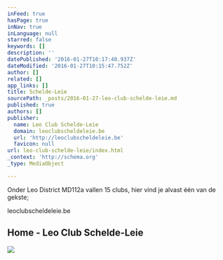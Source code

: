 ```yaml
---
inFeed: true
hasPage: true
inNav: true
inLanguage: null
starred: false
keywords: []
description: ''
datePublished: '2016-01-27T10:17:40.937Z'
dateModified: '2016-01-27T10:15:47.752Z'
author: []
related: []
app_links: []
title: Schelde-Leie
sourcePath: _posts/2016-01-27-leo-club-schelde-leie.md
published: true
authors: []
publisher:
  name: Leo Club Schelde-Leie
  domain: leoclubscheldeleie.be
  url: 'http://leoclubscheldeleie.be'
  favicon: null
url: leo-club-schelde-leie/index.html
_context: 'http://schema.org'
_type: MediaObject

---
```

Onder Leo District MD112a vallen 15 clubs, hier vind je alvast één van de gekste; 

leoclubscheldeleie.be

<article style=""><h1>Home - Leo Club Schelde-Leie</h1><img src="http://leoclubscheldeleie.be/wp-content/uploads/2014/09/leos.jpg" /></article>